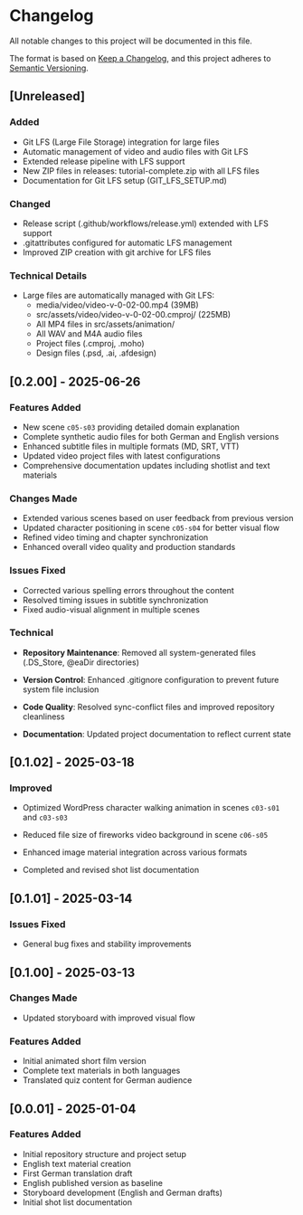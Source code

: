 # Changelog

All notable changes to this project will be documented in this file.

The format is based on [Keep a Changelog](https://keepachangelog.com/en/1.1.0/),
and this project adheres to [Semantic Versioning](https://semver.org/spec/v2.0.0.html).

## [Unreleased]

### Added

- Git LFS (Large File Storage) integration for large files
- Automatic management of video and audio files with Git LFS
- Extended release pipeline with LFS support
- New ZIP files in releases: tutorial-complete.zip with all LFS files
- Documentation for Git LFS setup (GIT_LFS_SETUP.md)

### Changed

- Release script (.github/workflows/release.yml) extended with LFS support
- .gitattributes configured for automatic LFS management
- Improved ZIP creation with git archive for LFS files

### Technical Details

- Large files are automatically managed with Git LFS:
  - media/video/video-v-0-02-00.mp4 (39MB)
  - src/assets/video/video-v-0-02-00.cmproj/ (225MB)
  - All MP4 files in src/assets/animation/
  - All WAV and M4A audio files
  - Project files (.cmproj, .moho)
  - Design files (.psd, .ai, .afdesign)

## [0.2.00] - 2025-06-26

### Features Added

- New scene `c05-s03` providing detailed domain explanation
- Complete synthetic audio files for both German and English versions
- Enhanced subtitle files in multiple formats (MD, SRT, VTT)
- Updated video project files with latest configurations
- Comprehensive documentation updates including shotlist and text materials

### Changes Made

- Extended various scenes based on user feedback from previous version
- Updated character positioning in scene `c05-s04` for better visual flow
- Refined video timing and chapter synchronization
- Enhanced overall video quality and production standards

### Issues Fixed

- Corrected various spelling errors throughout the content
- Resolved timing issues in subtitle synchronization
- Fixed audio-visual alignment in multiple scenes

### Technical

- **Repository Maintenance**: Removed all system-generated files
  (.DS_Store, @eaDir directories)

- **Version Control**: Enhanced .gitignore configuration to prevent future
  system file inclusion

- **Code Quality**: Resolved sync-conflict files and improved repository
  cleanliness

- **Documentation**: Updated project documentation to reflect current state

## [0.1.02] - 2025-03-18

### Improved

- Optimized WordPress character walking animation in scenes `c03-s01` and
  `c03-s03`

- Reduced file size of fireworks video background in scene `c06-s05`
- Enhanced image material integration across various formats
- Completed and revised shot list documentation

## [0.1.01] - 2025-03-14

### Issues Fixed

- General bug fixes and stability improvements

## [0.1.00] - 2025-03-13

### Changes Made

- Updated storyboard with improved visual flow

### Features Added

- Initial animated short film version
- Complete text materials in both languages
- Translated quiz content for German audience

## [0.0.01] - 2025-01-04

### Features Added

- Initial repository structure and project setup
- English text material creation
- First German translation draft
- English published version as baseline
- Storyboard development (English and German drafts)
- Initial shot list documentation


